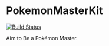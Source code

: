 # PokemonMasterKit

 
[![Build Status](https://travis-ci.org/starhoshi/PokemonMasterKit.svg?branch=master)](https://travis-ci.org/starhoshi/PokemonMasterKit)


Aim to Be a Pokémon Master.
